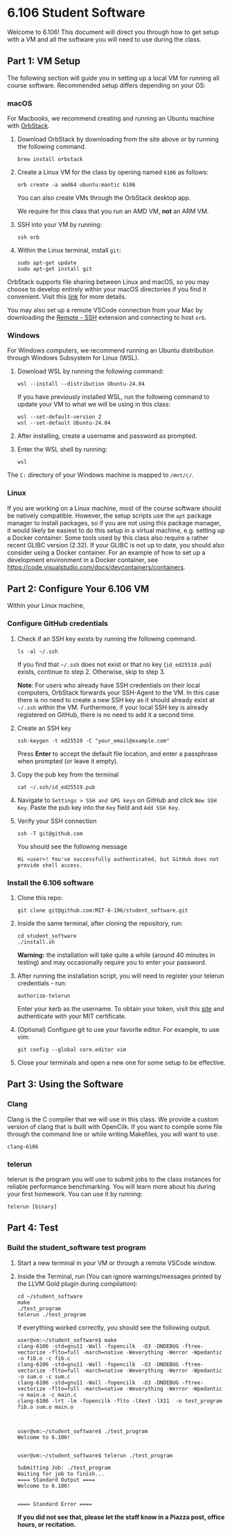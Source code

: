 # 6.106 Student Software

Welcome to 6.106! This document will direct you through how to get setup with a VM and all the software you will need to use during the class.

## Part 1: VM Setup

The following section will guide you in setting up a local VM for running all course software. Recommended setup differs depending on your OS:

### macOS

For Macbooks, we recommend creating and running an Ubuntu machine with [OrbStack](https://orbstack.dev/).

1. Download OrbStack by downloading from the site above or by running the following command.

   ```
   brew install orbstack
   ```

2. Create a Linux VM for the class by opening named `6106` as follows:

   ```
   orb create -a amd64 ubuntu:mantic 6106
   ```

   You can also create VMs through the OrbStack desktop app.

   We require for this class that you run an AMD VM, **not** an ARM VM.

4. SSH into your VM by running:

   ```
   ssh orb
   ```

5. Within the Linux terminal, install `git`:

   ```
   sudo apt-get update
   sudo apt-get install git
   ```

OrbStack supports file sharing between Linux and macOS, so you may choose to develop entirely within your macOS directories
if you find it convenient. Visit this [link](https://docs.orbstack.dev/machines/file-sharing) for more details.

You may also set up a remote VSCode connection from your Mac by downloading the
[Remote - SSH](https://marketplace.visualstudio.com/items?itemName=ms-vscode-remote.remote-ssh)
extension and connecting to host `orb`.

### Windows

For Windows computers, we recommend running an Ubuntu distribution through Windows Subsystem for Linux (WSL).

1. Download WSL by running the following command:

   ```
   wsl --install --distribution Ubuntu-24.04
   ```

   If you have previously installed WSL, run the following command to update your VM to what we will be using in this class:

   ```
   wsl --set-default-version 2
   wsl --set-default Ubuntu-24.04
   ```

2. After installing, create a username and password as prompted.

3. Enter the WSL shell by running:

   ```
   wsl
   ```

The `C:` directory of your Windows machine is mapped to `/mnt/c/`.

### Linux

If you are working on a Linux machine, most of the course software should be natively compatible. However, the
setup scripts use the `apt` package manager to install packages, so if you are not using this package manager,
it would likely be easiest to do this setup in a virtual machine, e.g. setting up a Docker container. Some tools
used by this class also require a rather recent GLIBC version (2.32). If your GLIBC is not up to date, you should
also consider using a Docker container. For an example of how to set up a development environment in a Docker
container, see <https://code.visualstudio.com/docs/devcontainers/containers>.

<!-- Do note however that the course infrastructure was designed and tested for a clean install of Ubuntu 23.10.
You may run into less issues by developing on a VM with tools such as KVM or VMWare. -->

## Part 2: Configure Your 6.106 VM

Within your Linux machine,

### Configure GitHub credentials

1.  Check if an SSH key exists by running the following command.

    ```
    ls -al ~/.ssh
    ```

    If you find that `~/.ssh` does not exist or that no key (`id_ed25519.pub`) exists, continue to step 2.
    Otherwise, skip to step 3.

    **Note**: For users who already have SSH credentials on their local computers, OrbStack forwards your SSH-Agent to the VM.
    In this case there is no need to create a new SSH key as it should already exist at `~/.ssh` within the VM.
    Furthermore, if your local SSH key is already registered on GitHub, there is no need to add it a second time.
   
2.  Create an SSH key

    ```
    ssh-keygen -t ed25519 -C "your_email@example.com"
    ```

    Press **Enter** to accept the default file location, and enter a passphrase when prompted (or leave it empty).

3.  Copy the pub key from the terminal

    ```
    cat ~/.ssh/id_ed25519.pub
    ```

4.  Navigate to `Settings > SSH and GPG keys` on GitHub and click `New SSH Key`. Paste the pub key into the `Key` field and `Add SSH Key`.

5.  Verify your SSH connection

    ```
    ssh -T git@github.com
    ```

    You should see the following message

    ```
    Hi <user>! You've successfully authenticated, but GitHub does not provide shell access.
    ```

### Install the 6.106 software

1.  Clone this repo:

    ```
    git clone git@github.com:MIT-6-106/student_software.git
    ```

2.  Inside the same terminal, after cloning the repository, run:

    ```
    cd student_software
    ./install.sh
    ```

    **Warning:** the installation will take quite a while (around 40 minutes in testing) and may
    occasionally require you to enter your password.

4.  After running the installation script, you will need to register your telerun credentials - run:

    ```
    authorize-telerun
    ```

    Enter your kerb as the username. To obtain your token, visit this [site](https://carlguo.scripts.mit.edu:444/serve_tokens.pl) and authenticate with your MIT certificate.
    
5.  (Optional) Configure git to use your favorite editor. For example, to use vim:

    ```
    git config --global core.editor vim
    ```

6.  Close your terminals and open a new one for some setup to be effective.

## Part 3: Using the Software

### Clang

Clang is the C compiler that we will use in this class. We provide a custom version of clang that is built with OpenCilk. If you want to compile some file through the command line or while writing Makefiles, you will want to use:

```
clang-6106
```

### telerun

telerun is the program you will use to submit jobs to the class instances for reliable performance benchmarking. You will learn more about his during your first homework. You can use it by running:

```
telerun [binary]
```

## Part 4: Test

### Build the student_software test program

1. Start a new terminal in your VM or through a remote VSCode window.

2. Inside the Terminal, run (You can ignore warnings/messages printed by the LLVM Gold plugin during compilation):

   ```
   cd ~/student_software
   make
   ./test_program
   telerun ./test_program
   ```

   If everything worked correctly, you should see the following output.

   ```
   user@vm:~/student_software$ make
   clang-6106 -std=gnu11 -Wall -fopencilk  -O3 -DNDEBUG -ftree-vectorize -flto=full -march=native -Weverything -Werror -Wpedantic  -o fib.o -c fib.c
   clang-6106 -std=gnu11 -Wall -fopencilk  -O3 -DNDEBUG -ftree-vectorize -flto=full -march=native -Weverything -Werror -Wpedantic  -o sum.o -c sum.c
   clang-6106 -std=gnu11 -Wall -fopencilk  -O3 -DNDEBUG -ftree-vectorize -flto=full -march=native -Weverything -Werror -Wpedantic  -o main.o -c main.c
   clang-6106 -lrt -lm -fopencilk -flto -lXext -lX11  -o test_program fib.o sum.o main.o



   user@vm:~/student_software$ ./test_program
   Welcome to 6.106!


   user@vm:~/student_software$ telerun ./test_program

   Submitting Job: ./test_program
   Waiting for job to finish...
   ==== Standard Output ====
   Welcome to 6.106!


   ==== Standard Error ====
   ```

   **If you did not see that, please let the staff know in a Piazza post, office hours, or recitation.**

<!-- ## Part 6: Troubleshooting Athena VDI FAQ

Please, read the following [FAQ](TROUBLESHOOTING.md) to familiarize yourself with some of the problems people have run into in the past and how to fix them. -->

<!-- ## (Optional) Part 5: Use Athena Dialup to Mount your locker locally

These are optional instruction on how to mount your locker directory locally on your machine through vscode or `sshfs`. You can completely rely on Athena VDI to complete the assignments for this class. You should only follow these steps if you prefer to minimize your interaction with the GUI provided by VMWare Horizon.

Athena Dialup is another way to get access to computing power on the Athena Infrastructure. You will have access there to your AFS directory as well. So, your home directory will be the same as in Athena VDI.

Athena Dialup only provides access to some machine through ssh, so you will only get access to a terminal on that machine.

     Note: on Athena Dialup, some software necessary software to work with the class might not run through athena dialup. We don't recommend trying to run software for the class from Athena Dialup

The nice thing is that you will be able to access your files from both ends. So, you can have both running. Use Athena Dialup for writing code on your AFS locker, but then switch to the Athena VDI GUI to run tasks.

1. Configure your development environment

    1. **Install VS Code**
    1. On your computer (NOT inside of your 6.106 VM), download and install Visual Studio Code from https://code.visualstudio.com/download
    2. **Install the Remote - SSH extension**
    1. Open VS Code
    1. Press Ctrl-Shift-P (on Windows/Linux) or Cmd-Shift-P (on Mac)
    1. Type `Extensions: Install Extensions` and select that option
    1. In the search box, paste: `ms-vscode-remote.remote-ssh`
    1. Install this extension
    3. **Restart VS Code**
    4. **Configure your SSH config**
    1. Open VS Code
    2. Press Ctrl-Shift-P (on Windows/Linux) or Cmd-Shift-P on Mac
    3. Type `Remote-SSH: Open Configuration File` and select that option
    4. Choose the first file
    5. Add the following entry to the file:
    ```
    Host athena
     HostName athena.dialup.mit.edu
     User [Your Kerberos without @mit.edu]
    ```
    It is likely, however, that this setup won't work, when you try to connect in the next step, since Athena Dialup uses two factor authentication. In that case, there is a fix that works if you are running Linux/MacOS (If you are running Windows, you will need to connect with `sshfs`. See below for more information). You will need to change the entry above to:
    ```
    Host athena
     HostName athena.dialup.mit.edu
     User [Your Kerberos without @mit.edu]
     ControlMaster auto
     ControlPath ~/.ssh/sockets/%r@%h-%p
     ControlPersist 600
    ```

2. **Connect with VSCode to Athena Dialup**

    1. Open VS Code
    2. Press Ctrl-Shift-P (on Windows/Linux) or Cmd-Shift-P on Mac
    3. Type `Remote-SSH: Connect to Host` and select that option
    4. Select `athena`
    5. It should ask you to do a two factor authentication. You should be able to enter your kerberos password, then use Duo. If your connection keeps resetting, then you will need to go back to step `6.3.4.5` and fix the ssh config entry (this would work for Linux/MacOS). If you are running Windows, see step `6.5` on how to use `sshfs`.
    6. Click "Open folder". You might be asked to authenticate again here.
    7. You can now choose which directory you want to load into your vscode from your Athena directory (this should be your home directory or a homework/project directory).

3. **Using sshfs to mount your AFS directory locally**:

    If you have gone through the previous steps and failed to ssh to athena dialup through VSCode (most likely you are using Windows), you can follow the following instructions to learn how to use `sshfs`/`fusermount3`. (Note: on older versions of Ubuntu, 18.04 or older, the command you will need to use is `fusermount` and the package to download it with is called `fuse`)

    1. If you are on Windows, the easiest way to be able to run the commands above is to use WSL to run Ubuntu. You can download Ubuntu20.04 through the Microsoft Store. It will provide with an Ubuntu terminal to run Linux executables.
    2. Install `sshfs` and `fusermount3`:
    ```
    sudo apt install sshfs
    sudo apt install fusermount3
    ```
    3. You can learn about both commands by reading the man pages:
    1. `sshfs`: https://man7.org/linux/man-pages/man1/SSHFS.1.html
    2. `fusermount3`: https://man7.org/linux/man-pages/man1/fusermount3.1.html
    4. You should create a directory to always mount you AFS directories to:
    ```
     mkdir ~/athena
    ```
    5. Mount your Athena home directory locally (which is your AFS directory):
    ```
    sshfs kerberos@athena.dialup.mit.edu: ~/athena
    ```
    Or mount a specific directory:
    ```
    sshfs kerberos@athena.dialup.mit.edu:/path/to/directory ~/athena
    ```
    6. Once you are done using the mounted filesystem, you should remember to always unmount it:
    ```
    fusermount3 -u ~/athena
    ```
    7. It might be worth it to create aliases for the commands above in order to avoid typing them every time by adding the following two lines to your `~/.bash_aliases` file.

    ```
    alias mount_athena="sshfs kerberos@athena.dialup.mit.edu: ~/athena"
    alias unmount_athena="fusermount3 -u ~/athena"
    ```

    You will have to close and rerun your terminal for these commands to be usable or just run

    ```
    source ~/.bash_aliases
    ```

    Now you can simply run them with:

    ```
    mount_athena
    unmount_athena
    ```

    8. Now you can open projects on your AFS directory like you would any other directory in VSCode:
    ```
    cd ~/athena/path/to/project
    code .
    ```

4. Install awsrun:

    1. From your Athena Dialup terminal, run:

````

./scripts/install_awsrun_athena_dialup.sh

```

```
```` -->
